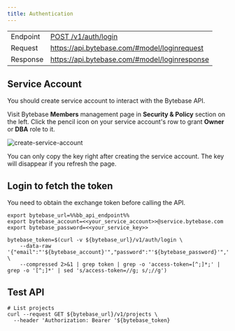 ```yaml
---
title: Authentication
---
```


|          |                                                                                     |
| -------- | ----------------------------------------------------------------------------------- |
| Endpoint | [POST /v1/auth/login](https://api.bytebase.com/#tag/authservice/POST/v1/auth/login) |
| Request  | https://api.bytebase.com/#model/loginrequest                                        |
| Response | https://api.bytebase.com/#model/loginresponse                                       |

## Service Account

You should create service account to interact with the Bytebase API.

Visit Bytebase **Members** management page in **Security & Policy** section on the left. Click the pencil icon on your service account's row to grant **Owner** or **DBA** role to it.

![create-service-account](/content/docs/get-started/work-with-terraform/create-service-account.webp)

<HintBlock type="warning">

You can only copy the key right after creating the service account. The key will disappear if you refresh the page.

</HintBlock>

## Login to fetch the token

You need to obtain the exchange token before calling the API.

```text
export bytebase_url=%%bb_api_endpoint%%
export bytebase_account=<<your_service_account>>@service.bytebase.com
export bytebase_password=<<your_service_key>>

bytebase_token=$(curl -v ${bytebase_url}/v1/auth/login \
    --data-raw '{"email":"'${bytebase_account}'","password":"'${bytebase_password}'","web":true}' \
    --compressed 2>&1 | grep token | grep -o 'access-token=[^;]*;' | grep -o '[^;]*' | sed 's/access-token=//g; s/;//g')
```

## Test API

```text
# List projects
curl --request GET ${bytebase_url}/v1/projects \
  --header 'Authorization: Bearer '${bytebase_token}
```
